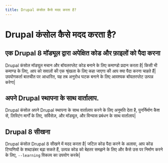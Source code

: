 ```yaml
---
title: Drupal कंसोल कैसे मदद करता है?
---
```

# Drupal कंसोल कैसे मदद करता है?

## एक Drupal 8 मॉड्यूल द्वारा अपेक्षित कोड और फ़ाइलों को पैदा करना
Drupal कंसोल मॉड्यूल मचान और बॉयलरप्लेट कोड बनाने के लिए कमाण्डो प्रदान करता है| किसी भी कमाण्ड के लिए, आप को सवालों की एक श्रृंखला के लिए कहा जाएगा की आप क्या पैदा करना चाहते हैं| उपयोगकर्ता बातचीत पर आधारित, यह तब अनुरोध घटक बनाने के लिए आवश्यक बॉयलरप्लेट उत्पन्न करेगा|

## अपने Drupal स्थापना के साथ वार्तालाप.
Drupal कंसोल अपने Drupal स्थापना के साथ वार्तालाप करने के लिए अनुमति देता है, पुनर्निर्माण कैश से, लिस्टिंग मार्गों के लिए, सर्विसेज़, और मॉड्यूल, और विन्यास प्रबंधन के साथ वार्तालाप|

## Drupal 8 सीखना
Drupal कंसोल Drupal 8 सीखने में मदद करता है| जटिल कोड पैदा करने के अलावा, आप कोड टिप्पणियों के शब्दाडंबर बढ़ा सकते हैं, उत्पन्न कोड को बेहतर समझने के लिए और कैसे उस पर निर्माण करने के लिए, `--learning` विकल्प का उपयोग करके|
